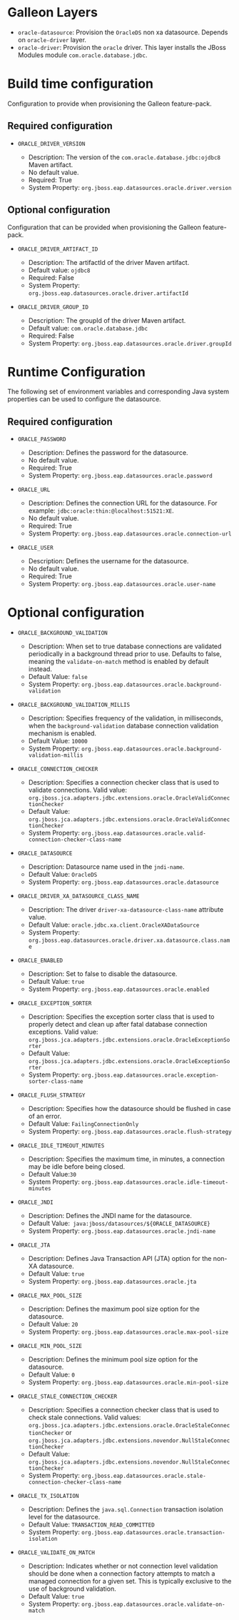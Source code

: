 Galleon Layers
=========

* `oracle-datasource`: Provision the `OracleDS` non xa datasource. Depends on `oracle-driver` layer.
* `oracle-driver`: Provision the `oracle` driver. This layer installs the JBoss Modules module `com.oracle.database.jdbc`.

Build time configuration
===============

Configuration to provide when provisioning the Galleon feature-pack.

Required configuration
--------------------------------

* `ORACLE_DRIVER_VERSION`

  * Description: The version of the `com.oracle.database.jdbc:ojdbc8` Maven artifact.
  * No default value.
  * Required: True
  * System Property: `org.jboss.eap.datasources.oracle.driver.version`

Optional configuration
--------------------------------

Configuration that can be provided when provisioning the Galleon feature-pack.

* `ORACLE_DRIVER_ARTIFACT_ID`

  * Description: The artifactId of the driver Maven artifact.
  * Default value: `ojdbc8`
  * Required: False
  * System Property: `org.jboss.eap.datasources.oracle.driver.artifactId`

* `ORACLE_DRIVER_GROUP_ID`

  * Description: The groupId of the driver Maven artifact.
  * Default value: `com.oracle.database.jdbc`
  * Required: False
  * System Property: `org.jboss.eap.datasources.oracle.driver.groupId`


Runtime Configuration
==============

The following set of environment variables and corresponding Java system properties can be used to configure the datasource.

Required configuration
--------------------------------

* `ORACLE_PASSWORD`

  * Description: Defines the password for the datasource.
  * No default value.
  * Required: True
  * System Property: `org.jboss.eap.datasources.oracle.password`

* `ORACLE_URL`

  * Description: Defines the connection URL for the datasource.  For example: `jdbc:oracle:thin:@localhost:51521:XE`.
  * No default value.
  * Required: True
  * System Property: `org.jboss.eap.datasources.oracle.connection-url`

* `ORACLE_USER`

  * Description: Defines the username for the datasource. 
  * No default value.
  * Required: True
  * System Property: `org.jboss.eap.datasources.oracle.user-name`

Optional configuration
==============

* `ORACLE_BACKGROUND_VALIDATION`

  * Description: When set to true database connections are validated periodically in a background thread prior to use. Defaults to false, meaning the `validate-on-match` method is enabled by default instead.  
  * Default Value: `false`
  * System Property: `org.jboss.eap.datasources.oracle.background-validation`

* `ORACLE_BACKGROUND_VALIDATION_MILLIS`

  * Description: Specifies frequency of the validation, in milliseconds, when the `background-validation` database connection validation mechanism is enabled.    
  * Default Value: `10000`
  * System Property: `org.jboss.eap.datasources.oracle.background-validation-millis`

* `ORACLE_CONNECTION_CHECKER`

  * Description: Specifies a connection checker class that is used to validate connections. Valid value: `org.jboss.jca.adapters.jdbc.extensions.oracle.OracleValidConnectionChecker`
  * Default Value: `org.jboss.jca.adapters.jdbc.extensions.oracle.OracleValidConnectionChecker`
  * System Property: `org.jboss.eap.datasources.oracle.valid-connection-checker-class-name`

* `ORACLE_DATASOURCE`

  * Description: Datasource name used in the `jndi-name`.
  * Default Value: `OracleDS`
  * System Property: `org.jboss.eap.datasources.oracle.datasource`

* `ORACLE_DRIVER_XA_DATASOURCE_CLASS_NAME`

  * Description: The driver `driver-xa-datasource-class-name` attribute value.  
  * Default Value: `oracle.jdbc.xa.client.OracleXADataSource`
  * System Property: `org.jboss.eap.datasources.oracle.driver.xa.datasource.class.name`

* `ORACLE_ENABLED`

  * Description: Set to false to disable the datasource.
  * Default Value: `true`
  * System Property: `org.jboss.eap.datasources.oracle.enabled`

* `ORACLE_EXCEPTION_SORTER`

  * Description: Specifies the exception sorter class that is used to properly detect and clean up after fatal database connection exceptions. Valid value: `org.jboss.jca.adapters.jdbc.extensions.oracle.OracleExceptionSorter`
  * Default Value: `org.jboss.jca.adapters.jdbc.extensions.oracle.OracleExceptionSorter`
  * System Property: `org.jboss.eap.datasources.oracle.exception-sorter-class-name`

* `ORACLE_FLUSH_STRATEGY`

  * Description: Specifies how the datasource should be flushed in case of an error.    
  * Default Value: `FailingConnectionOnly`
  * System Property: `org.jboss.eap.datasources.oracle.flush-strategy`

* `ORACLE_IDLE_TIMEOUT_MINUTES`

  * Description: Specifies the maximum time, in minutes, a connection may be idle before being closed.
  * Default Value:`30`
  * System Property: `org.jboss.eap.datasources.oracle.idle-timeout-minutes`

* `ORACLE_JNDI`

  * Description: Defines the JNDI name for the datasource.
  * Default Value:` java:jboss/datasources/${ORACLE_DATASOURCE}`
  * System Property: `org.jboss.eap.datasources.oracle.jndi-name`

* `ORACLE_JTA`

  * Description: Defines Java Transaction API (JTA) option for the non-XA datasource.
  * Default Value: `true`
  * System Property: `org.jboss.eap.datasources.oracle.jta`

* `ORACLE_MAX_POOL_SIZE`

  * Description: Defines the maximum pool size option for the datasource.
  * Default Value: `20`
  * System Property: `org.jboss.eap.datasources.oracle.max-pool-size`

* `ORACLE_MIN_POOL_SIZE`

  * Description: Defines the minimum pool size option for the datasource.
  * Default Value: `0`
  * System Property: `org.jboss.eap.datasources.oracle.min-pool-size`

* `ORACLE_STALE_CONNECTION_CHECKER`

  * Description: Specifies a connection checker class that is used to check stale connections. Valid values: `org.jboss.jca.adapters.jdbc.extensions.oracle.OracleStaleConnectionChecker` or `org.jboss.jca.adapters.jdbc.extensions.novendor.NullStaleConnectionChecker`
  * Default Value: `org.jboss.jca.adapters.jdbc.extensions.novendor.NullStaleConnectionChecker`
  * System Property: `org.jboss.eap.datasources.oracle.stale-connection-checker-class-name`

* `ORACLE_TX_ISOLATION`

  * Description: Defines the `java.sql.Connection` transaction isolation level for the datasource.    
  * Default Value: `TRANSACTION_READ_COMMITTED`
  * System Property: `org.jboss.eap.datasources.oracle.transaction-isolation`

* `ORACLE_VALIDATE_ON_MATCH`

  * Description: Indicates whether or not connection level validation should be done when a connection factory attempts to match a managed connection for a given set. This is typically exclusive to the use of background validation.
  * Default Value: `true`
  * System Property: `org.jboss.eap.datasources.oracle.validate-on-match`

